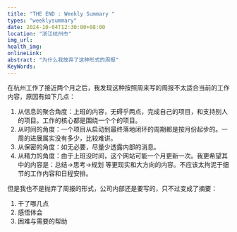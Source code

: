 ```yaml
---
title: "THE END : Weekly Summary "
types: "weeklysummary"
date: 2024-10-04T12:30:00+08:00
location: "浙江杭州市"
img_url: 
health_img: 
onlineLink: 
abstract: "为什么我放弃了这种形式的周报"
KeyWords:
---
```


在杭州工作了接近两个月之后，我发现这种按照周来写的周报不太适合当前的工作内容，原因有如下几点：

1. 从信息的聚合角度：上班的内容，无碍乎两点，完成自己的项目，和支持别人的项目。工作的核心都是围绕一个个的项目。
2. 从时间的角度：一个项目从启动到最终落地闭环的周期都是按月份起步的。一周的进展属实没有多少，比较难讲。
3. 从保密的角度：如无必要，尽量少透露内部的消息。
4. 从精力的角度：由于上班没时间，这个网站可能一个月更新一次。我更希望其中的内容是：总结->思考->规划 等更现实和大方向的内容。不应该太拘泥于细节的工作内容和日程安排。

但是我也不是抛弃了周报的形式，公司内部还是要写的，只不过变成了摘要：

1. 干了哪几点
2. 感悟体会
3. 困难与需要的帮助